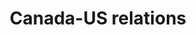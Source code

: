 ---
title: Canada-US relations
longTitle: 'Canada-U.S. relations'
tags:
- gccommon
usedFor:
- "[[Canadian-American relations]]"
---